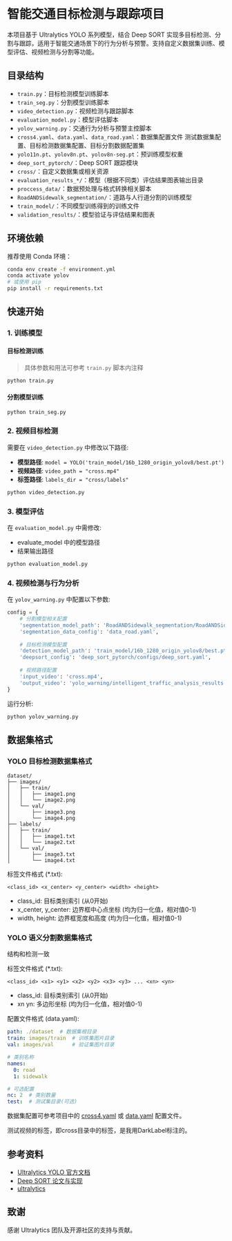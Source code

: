 # 智能交通目标检测与跟踪项目

本项目基于 Ultralytics YOLO 系列模型，结合 Deep SORT 实现多目标检测、分割与跟踪，适用于智能交通场景下的行为分析与预警。支持自定义数据集训练、模型评估、视频检测与分割等功能。

## 目录结构

- `train.py`：目标检测模型训练脚本
- `train_seg.py`：分割模型训练脚本
- `video_detection.py`：视频检测与跟踪脚本
- `evaluation_model.py`：模型评估脚本
- `yolov_warning.py`：交通行为分析与预警主控脚本
- `cross4.yaml`、`data.yaml`、`data_road.yaml`：数据集配置文件 测试数据集配置、目标检测数据集配置、目标分割数据配置集
- `yolo11n.pt`、`yolov8n.pt`、`yolov8n-seg.pt`：预训练模型权重
- `deep_sort_pytorch/`：Deep SORT 跟踪模块
- `cross/`：自定义数据集或相关资源
- `evaluation_results_*/`：模型（根据不同类）评估结果图表输出目录
- `proccess_data/`：数据预处理与格式转换相关脚本
- `RoadANDSidewalk_segmentation/`：道路与人行道分割的训练模型
- `train_model/`：不同模型训练得到的训练文件
- `validation_results/`：模型验证与评估结果和图表
## 环境依赖

推荐使用 Conda 环境：

```sh
conda env create -f environment.yml
conda activate yolov
# 或使用 pip
pip install -r requirements.txt
```

## 快速开始

### 1. 训练模型

#### 目标检测训练
> 具体参数和用法可参考 `train.py` 脚本内注释

```sh
python train.py
```

#### 分割模型训练
```sh
python train_seg.py
```

### 2. 视频目标检测

需要在 `video_detection.py` 中修改以下路径:

- **模型路径**: `model = YOLO('train_model/16b_1280_origin_yolov8/best.pt')`
- **视频路径**: `video_path = "cross.mp4"`
- **标签路径**: `labels_dir = "cross/labels"`

```sh
python video_detection.py
```

### 3. 模型评估

在 `evaluation_model.py` 中需修改:
- evaluate_model 中的模型路径
- 结果输出路径

```sh
python evaluation_model.py
```

### 4. 视频检测与行为分析

在 `yolov_warning.py` 中配置以下参数:

```python
config = {
    # 分割模型相关配置
    'segmentation_model_path': 'RoadANDSidewalk_segmentation/RoadANDSidewalk_segmentation3/weights/best.pt',
    'segmentation_data_config': 'data_road.yaml',
    
    # 目标检测模型配置
    'detection_model_path': 'train_model/16b_1280_origin_yolov8/best.pt',
    'deepsort_config': 'deep_sort_pytorch/configs/deep_sort.yaml',
    
    # 视频路径配置
    'input_video': 'cross.mp4',
    'output_video': 'yolo_warning/intelligent_traffic_analysis_results.mp4'
}
```

运行分析:
```sh
python yolov_warning.py
```


## 数据集格式

### YOLO 目标检测数据集格式

```
dataset/
├── images/
│   ├── train/
│   │   ├── image1.png
│   │   └── image2.png
│   └── val/
│       ├── image3.png
│       └── image4.png
├── labels/
│   ├── train/
│   │   ├── image1.txt
│   │   └── image2.txt
│   └── val/
│       ├── image3.txt
│       └── image4.txt
```

标签文件格式 (*.txt):
```
<class_id> <x_center> <y_center> <width> <height>
```
- class_id: 目标类别索引 (从0开始)
- x_center, y_center: 边界框中心点坐标 (均为归一化值，相对值0-1)
- width, height: 边界框宽度和高度 (均为归一化值，相对值0-1)

### YOLO 语义分割数据集格式

结构和检测一致

标签文件格式 (*.txt):
```
<class_id> <x1> <y1> <x2> <y2> <x3> <y3> ... <xn> <yn>
```
- class_id: 目标类别索引 (从0开始)
- xn yn: 多边形坐标 (均为归一化值，相对值0-1)

配置文件格式 (data.yaml):
```yaml
path: ./dataset  # 数据集根目录
train: images/train  # 训练集图片目录
val: images/val      # 验证集图片目录

# 类别名称
names:
  0: road
  1: sidewalk

# 可选配置
nc: 2  # 类别数量
test:  # 测试集目录(可选)
```

数据集配置可参考项目中的 [cross4.yaml](cross4.yaml) 或 [data.yaml](data.yaml) 配置文件。

测试视频的标签，即cross目录中的标签，是我用DarkLabel标注的。

## 参考资料

- [Ultralytics YOLO 官方文档](https://docs.ultralytics.com/)
- [Deep SORT 论文与实现](https://github.com/nwojke/deep_sort)
- [ultralytics](https://github.com/ultralytics)

## 致谢

感谢 Ultralytics 团队及开源社区的支持与贡献。
